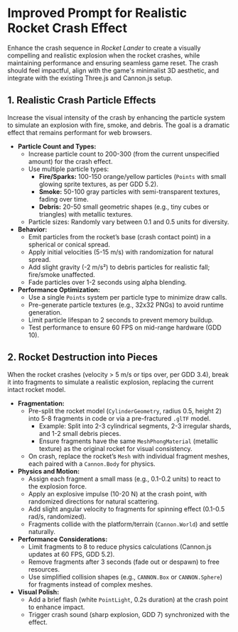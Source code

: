 # Improved Prompt for Realistic Rocket Crash Effect

Enhance the crash sequence in _Rocket Lander_ to create a visually compelling and realistic explosion when the rocket crashes, while maintaining performance and ensuring seamless game reset. The crash should feel impactful, align with the game's minimalist 3D aesthetic, and integrate with the existing Three.js and Cannon.js setup.

## 1. Realistic Crash Particle Effects

Increase the visual intensity of the crash by enhancing the particle system to simulate an explosion with fire, smoke, and debris. The goal is a dramatic effect that remains performant for web browsers.

- **Particle Count and Types:**
  - Increase particle count to 200-300 (from the current unspecified amount) for the crash effect.
  - Use multiple particle types:
    - **Fire/Sparks:** 100-150 orange/yellow particles (`Points` with small glowing sprite textures, as per GDD 5.2).
    - **Smoke:** 50-100 gray particles with semi-transparent textures, fading over time.
    - **Debris:** 20-50 small geometric shapes (e.g., tiny cubes or triangles) with metallic textures.
  - Particle sizes: Randomly vary between 0.1 and 0.5 units for diversity.
- **Behavior:**
  - Emit particles from the rocket’s base (crash contact point) in a spherical or conical spread.
  - Apply initial velocities (5-15 m/s) with randomization for natural spread.
  - Add slight gravity (-2 m/s²) to debris particles for realistic fall; fire/smoke unaffected.
  - Fade particles over 1-2 seconds using alpha blending.
- **Performance Optimization:**
  - Use a single `Points` system per particle type to minimize draw calls.
  - Pre-generate particle textures (e.g., 32x32 PNGs) to avoid runtime generation.
  - Limit particle lifespan to 2 seconds to prevent memory buildup.
  - Test performance to ensure 60 FPS on mid-range hardware (GDD 10).

## 2. Rocket Destruction into Pieces

When the rocket crashes (velocity &gt; 5 m/s or tips over, per GDD 3.4), break it into fragments to simulate a realistic explosion, replacing the current intact rocket model.

- **Fragmentation:**
  - Pre-split the rocket model (`CylinderGeometry`, radius 0.5, height 2) into 5-8 fragments in code or via a pre-fractured `.glTF` model.
    - Example: Split into 2-3 cylindrical segments, 2-3 irregular shards, and 1-2 small debris pieces.
    - Ensure fragments have the same `MeshPhongMaterial` (metallic texture) as the original rocket for visual consistency.
  - On crash, replace the rocket’s `Mesh` with individual fragment meshes, each paired with a `Cannon.Body` for physics.
- **Physics and Motion:**
  - Assign each fragment a small mass (e.g., 0.1-0.2 units) to react to the explosion force.
  - Apply an explosive impulse (10-20 N) at the crash point, with randomized directions for natural scattering.
  - Add slight angular velocity to fragments for spinning effect (0.1-0.5 rad/s, randomized).
  - Fragments collide with the platform/terrain (`Cannon.World`) and settle naturally.
- **Performance Considerations:**
  - Limit fragments to 8 to reduce physics calculations (Cannon.js updates at 60 FPS, GDD 5.2).
  - Remove fragments after 3 seconds (fade out or despawn) to free resources.
  - Use simplified collision shapes (e.g., `CANNON.Box` or `CANNON.Sphere`) for fragments instead of complex meshes.
- **Visual Polish:**
  - Add a brief flash (white `PointLight`, 0.2s duration) at the crash point to enhance impact.
  - Trigger crash sound (sharp explosion, GDD 7) synchronized with the effect.
